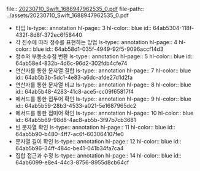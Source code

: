 file:: [20230710_Swift_1688947962535_0.pdf](../assets/20230710_Swift_1688947962535_0.pdf)
file-path:: ../assets/20230710_Swift_1688947962535_0.pdf

- 타입
  ls-type:: annotation
  hl-page:: 3
  hl-color:: blue
  id:: 64ab5304-118f-432f-8d8f-372ec6f58440
- 각 진수에 따라 정수를 표현하는 방법
  ls-type:: annotation
  hl-page:: 4
  hl-color:: blue
  id:: 64ab58d1-035f-4949-92f5-9096accf14d3
- 정수와 부동소수점 변환
  ls-type:: annotation
  hl-page:: 5
  hl-color:: blue
  id:: 64ab58e4-832b-4d6c-96d2-302fdb4cfe74
- 연산자를 통한 문자열 결합
  ls-type:: annotation
  hl-page:: 7
  hl-color:: blue
  id:: 64ab5b3b-5dc1-4e83-a6dc-afde27d1d2fa
- 연산자를 통한 문자열 비교
  ls-type:: annotation
  hl-page:: 8
  hl-color:: blue
  id:: 64ab5b48-4283-41c8-ace5-cc09f65817f4
- 메서드를 통한 접두어 확인
  ls-type:: annotation
  hl-page:: 9
  hl-color:: blue
  id:: 64ab5b59-28b3-4533-a021-5e1687965dc2
- 메서드를 통한 접미어 확인
  ls-type:: annotation
  hl-page:: 10
  hl-color:: blue
  id:: 64ab5b69-98d8-4ac8-ab5b-3f97b7cb3681
- 빈 문자열 확인
  ls-type:: annotation
  hl-page:: 11
  hl-color:: blue
  id:: 64ab5b90-b480-4ff7-ac6f-603064107fe0
- 문자열 길이 확인
  ls-type:: annotation
  hl-page:: 12
  hl-color:: blue
  id:: 64ab5b96-34ff-484c-be41-041b34fa7ca4
- 집합 접근과 수정
  ls-type:: annotation
  hl-page:: 14
  hl-color:: blue
  id:: 64ab6099-e8e4-44c3-8756-8955d8cb64cf